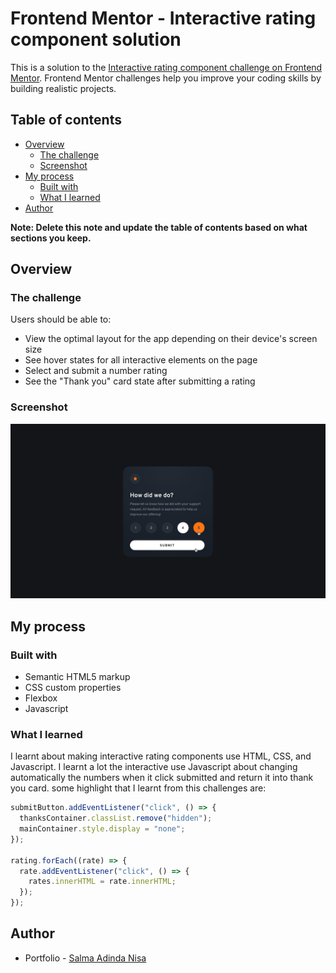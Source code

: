 # Frontend Mentor - Interactive rating component solution

This is a solution to the [Interactive rating component challenge on Frontend Mentor](https://www.frontendmentor.io/challenges/interactive-rating-component-koxpeBUmI). Frontend Mentor challenges help you improve your coding skills by building realistic projects.

## Table of contents

- [Overview](#overview)
  - [The challenge](#the-challenge)
  - [Screenshot](#screenshot)
- [My process](#my-process)
  - [Built with](#built-with)
  - [What I learned](#what-i-learned)
- [Author](#author)

**Note: Delete this note and update the table of contents based on what sections you keep.**

## Overview

### The challenge

Users should be able to:

- View the optimal layout for the app depending on their device's screen size
- See hover states for all interactive elements on the page
- Select and submit a number rating
- See the "Thank you" card state after submitting a rating

### Screenshot

![](./design/active-states.jpg)

## My process

### Built with

- Semantic HTML5 markup
- CSS custom properties
- Flexbox
- Javascript

### What I learned

I learnt about making interactive rating components use HTML, CSS, and Javascript. I learnt a lot the interactive use Javascript about changing automatically the numbers when it click submitted and return it into thank you card. some highlight that I learnt from this challenges are:

```js
submitButton.addEventListener("click", () => {
  thanksContainer.classList.remove("hidden");
  mainContainer.style.display = "none";
});

rating.forEach((rate) => {
  rate.addEventListener("click", () => {
    rates.innerHTML = rate.innerHTML;
  });
});
```

## Author

- Portfolio - [Salma Adinda Nisa](https://salma-adinda-nisa-portfolio.framer.website/)
